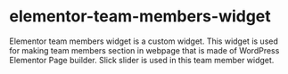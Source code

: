 # elementor-team-members-widget
Elementor team members widget is a custom widget. This widget is used for making team members section in webpage that is made of WordPress Elementor Page builder. Slick slider is used in this team member widget. 
